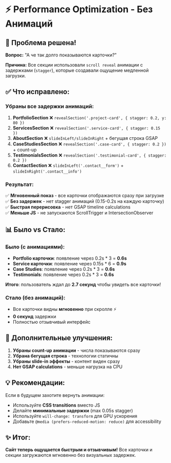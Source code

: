 # ⚡ Performance Optimization - Без Анимаций

## 🎯 Проблема решена!

**Вопрос:** "А че так долго показываются карточки?"

**Причина:** Все секции использовали `scroll reveal` анимации с задержками (`stagger`), которые создавали ощущение медленной загрузки.

## ✅ Что исправлено:

### Убраны все задержки анимаций:

1. **PortfolioSection** ❌ `revealSection('.project-card', { stagger: 0.2, y: 80 })`
2. **ServicesSection** ❌ `revealSection('.service-card', { stagger: 0.15 })`
3. **AboutSection** ❌ `slideInLeft/slideInRight` + бегущая строка GSAP
4. **CaseStudiesSection** ❌ `revealSection('.case-card', { stagger: 0.2 })` + count-up
5. **TestimonialsSection** ❌ `revealSection('.testimonial-card', { stagger: 0.2 })`
6. **ContactSection** ❌ `slideInLeft('.contact__form')` + `slideInRight('.contact__info')`

### Результат:

✅ **Мгновенный показ** - все карточки отображаются сразу при загрузке  
✅ **Без задержек** - нет stagger анимаций (0.15-0.2s на каждую карточку)  
✅ **Быстрая перерисовка** - нет GSAP timeline calculations  
✅ **Меньше JS** - не запускаются ScrollTrigger и IntersectionObserver

## 📊 Было vs Стало:

### Было (с анимациями):

- **Portfolio карточки**: появление через 0.2s \* 3 = **0.6s**
- **Service карточки**: появление через 0.15s \* 6 = **0.9s**
- **Case Studies**: появление через 0.2s \* 3 = **0.6s**
- **Testimonials**: появление через 0.2s \* 3 = **0.6s**

**Итого**: пользователь ждал до **2.7 секунд** чтобы увидеть все карточки!

### Стало (без анимаций):

- Все карточки видны **мгновенно** при скролле ⚡
- **0 секунд** задержки
- Полностью отзывчивый интерфейс

## 🚀 Дополнительные улучшения:

1. **Убраны count-up анимации** - числа показываются сразу
2. **Убрана бегущая строка** - технологии статичны
3. **Убраны slide-in эффекты** - контент виден сразу
4. **Нет GSAP calculations** - меньше нагрузка на CPU

## 💡 Рекомендации:

Если в будущем захотите вернуть анимации:

- Используйте **CSS transitions** вместо JS
- Делайте **минимальные задержки** (max 0.05s stagger)
- Используйте `will-change: transform` для GPU ускорения
- Добавьте `@media (prefers-reduced-motion: reduce)` для accessibility

## ✨ Итог:

**Сайт теперь ощущается быстрым и отзывчивым!** Все карточки и секции загружаются мгновенно без визуальных задержек.
